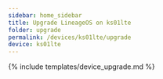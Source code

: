```yaml
---
sidebar: home_sidebar
title: Upgrade LineageOS on ks01lte
folder: upgrade
permalink: /devices/ks01lte/upgrade
device: ks01lte
---
```

{% include templates/device_upgrade.md %}
